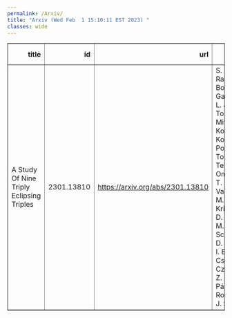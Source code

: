 ```yaml
---
permalink: /Arxiv/
title: "Arxiv (Wed Feb  1 15:10:11 EST 2023) "
classes: wide
---
```

<table border="1" class="dataframe">
  <thead>
    <tr style="text-align: right;">
      <th>title</th>
      <th>id</th>
      <th>url</th>
      <th>authors</th>
      <th>Local Authors</th>
    </tr>
  </thead>
  <tbody>
    <tr>
      <td>A Study Of Nine Triply Eclipsing Triples</td>
      <td>2301.13810</td>
      <td><a href="https://arxiv.org/abs/2301.13810" target="_blank">https://arxiv.org/abs/2301.13810</a></td>
      <td>S. A. Rappaport, T. Borkovits, R. Gagliano, T. L. Jacobs, A. Tokovinin, T. Mitnyan, R. Komžik, V. B. Kostov, B. P. Powell, G. Torres, I. Terentev, M. Omohundro, T. Pribulla, A. Vanderburg, M. H. Kristiansen, D. Latham, H. M. Schwengeler, D. Lacourse, I. B. Bíró, I. Csányi, D. R. Czavalinga, Z. Garai, A. Pál, J. E. Rodriguez, D. J. Stevens</td>
      <td>Jennifer Rodriguez</td>
    </tr>
  </tbody>
</table>